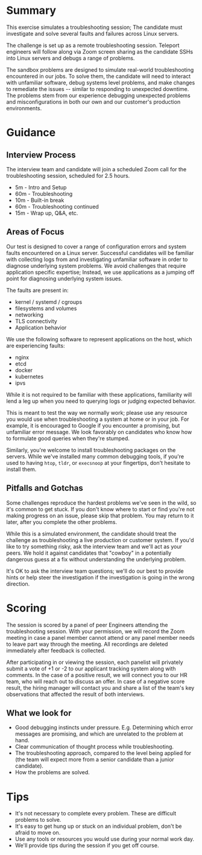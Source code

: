 # Summary

This exercise simulates a troubleshooting session; The candidate must investigate and solve several faults and failures across Linux servers.

The challenge is set up as a remote troubleshooting session. Teleport engineers will follow along via Zoom screen sharing as the candidate SSHs into Linux servers and debugs a range of problems.

The sandbox problems are designed to simulate real-world troubleshooting encountered in our jobs. To solve them, the candidate will need to interact with unfamiliar software, debug systems level problems, and make changes to remediate the issues -- similar to responding to unexpected downtime. The problems stem from our experience debugging unexpected problems and misconfigurations in both our own and our customer's production environments.

# Guidance
## Interview Process
The interview team and candidate will join a scheduled Zoom call for the troubleshooting session, scheduled for 2.5 hours.

- 5m - Intro and Setup
- 60m - Troubleshooting
- 10m - Built-in break
- 60m - Troubleshooting continued
- 15m - Wrap up, Q&A, etc.

## Areas of Focus
Our test is designed to cover a range of configuration errors and system faults encountered on a Linux server. Successful candidates will be familiar with collecting logs from and investigating unfamiliar software in order to diagnose underlying system problems. We avoid challenges that require application specific expertise; Instead, we use applications as a jumping off point for diagnosing underlying system issues.

The faults are present in:
- kernel / systemd / cgroups
- filesystems and volumes
- networking
- TLS connectivity
- Application behavior

We use the following software to represent applications on the host, which are experiencing faults:
- nginx
- etcd
- docker
- kubernetes
- ipvs

While it is not required to be familiar with these applications, familiarity will lend a leg up when you need to querying logs or judging expected behavior.

This is meant to test the way we normally work; please use any resource you would use when troubleshooting a system at home or in your job. For example, it is encouraged to Google if you encounter a promising, but unfamiliar error message. We look favorably on candidates who know how to formulate good queries when they're stumped.

Similarly, you're welcome to install troubleshooting packages on the servers. While we've installed many common debugging tools, if you're used to having `htop`, `tldr`, or `execsnoop` at your fingertips, don't hesitate to install them.

## Pitfalls and Gotchas
Some challenges reproduce the hardest problems we've seen in the wild, so it's common to get stuck. If you don't know where to start or find you're not making progress on an issue, please skip that problem.  You may return to it later, after you complete the other problems.

While this is a simulated environment, the candidate should treat the challenge as troubleshooting a live production or customer system. If you'd like to try something risky, ask the interview team and we'll act as your peers. We hold it against candidates that "cowboy" in a potentially dangerous guess at a fix without understanding the underlying problem.

It's OK to ask the interview team questions; we'll do our best to provide hints or help steer the investigation if the investigation is going in the wrong direction.

# Scoring
The session is scored by a panel of peer Engineers attending the troubleshooting session.  With your permission, we will record the Zoom meeting in case a panel member cannot attend or any panel member needs to leave part way through the meeting. All recordings are deleted immediately after feedback is collected.

After participating in or viewing the session, each panelist will privately submit a vote of +1 or -2 to our applicant tracking system along with comments. In the case of a positive result, we will connect you to our HR team, who will reach out to discuss an offer. In case of a negative score result, the hiring manager will contact you and share a list of the team's key observations that affected the result of both interviews.

## What we look for
- Good debugging instincts under pressure. E.g. Determining which error messages are promising, and which are unrelated to the problem at hand.
- Clear communication of thought process while troubleshooting.
- The troubleshooting approach, compared to the level being applied for (the team will expect more from a senior candidate than a junior candidate).
- How the problems are solved.

# Tips
- It's not necessary to complete every problem. These are difficult problems to solve.
- It's easy to get hung up or stuck on an individual problem, don't be afraid to move on.
- Use any tools or resources you would use during your normal work day.
- We'll provide tips during the session if you get off course.
